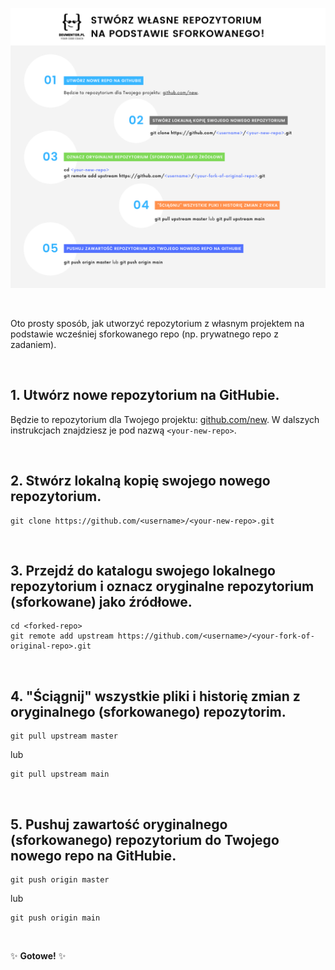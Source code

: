 ![an image with 5 steps of making own repository](./publiczne-repozytorium-ze-sforkowanego-5-krokow-v1.png)

&nbsp;

Oto prosty sposób, jak utworzyć repozytorium z własnym projektem na podstawie wcześniej sforkowanego repo (np. prywatnego repo z zadaniem).

&nbsp;

## 1. Utwórz nowe repozytorium na GitHubie.
Będzie to repozytorium dla Twojego projektu: [github.com/new](https://github.com/new). W dalszych instrukcjach znajdziesz je pod nazwą `<your-new-repo>`.

&nbsp;

## 2. Stwórz lokalną kopię swojego nowego repozytorium.
```
git clone https://github.com/<username>/<your-new-repo>.git
```
&nbsp;

## 3. Przejdź do katalogu swojego lokalnego repozytorium i oznacz oryginalne repozytorium (sforkowane) jako źródłowe.
```
cd <forked-repo>
git remote add upstream https://github.com/<username>/<your-fork-of-original-repo>.git
```
&nbsp;

## 4. "Ściągnij" wszystkie pliki i historię zmian z oryginalnego (sforkowanego) repozytorim.
```
git pull upstream master
```
lub
```
git pull upstream main
```
&nbsp;

## 5. Pushuj zawartość oryginalnego (sforkowanego) repozytorium do Twojego nowego repo na GitHubie.
```
git push origin master
```
lub
```
git push origin main
```

&nbsp;

✨ **Gotowe!** ✨
